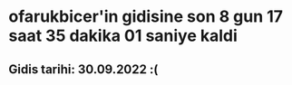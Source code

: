 # ofarukbicer'in gidisine son 8 gun 17 saat 35 dakika 01 saniye kaldi

## Gidis tarihi: 30.09.2022 :(